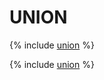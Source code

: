 # UNION

{% include [union](../_includes/select/union.md) %}

{% include [union](../_includes/select/union_all.md) %}